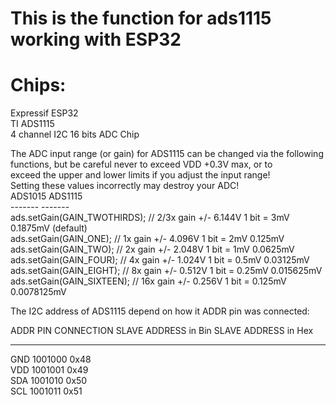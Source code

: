 # This is the function for ads1115 working with ESP32 
# Chips: 
Expressif ESP32  
TI ADS1115  
4 channel I2C 16 bits ADC Chip   

The ADC input range (or gain) for ADS1115 can be changed via the following  
functions, but be careful never to exceed VDD +0.3V max, or to  
exceed the upper and lower limits if you adjust the input range!  
Setting these values incorrectly may destroy your ADC!  
                                                               ADS1015  ADS1115  
                                                               -------  -------  
ads.setGain(GAIN_TWOTHIRDS);  // 2/3x gain +/- 6.144V  1 bit = 3mV      0.1875mV (default)  
ads.setGain(GAIN_ONE);        // 1x gain   +/- 4.096V  1 bit = 2mV      0.125mV  
ads.setGain(GAIN_TWO);        // 2x gain   +/- 2.048V  1 bit = 1mV      0.0625mV  
ads.setGain(GAIN_FOUR);       // 4x gain   +/- 1.024V  1 bit = 0.5mV    0.03125mV  
ads.setGain(GAIN_EIGHT);      // 8x gain   +/- 0.512V  1 bit = 0.25mV   0.015625mV  
ads.setGain(GAIN_SIXTEEN);    // 16x gain  +/- 0.256V  1 bit = 0.125mV  0.0078125mV  

The I2C address of ADS1115 depend on how it ADDR pin was connected:   

ADDR PIN CONNECTION     SLAVE ADDRESS in Bin    SLAVE ADDRESS in Hex  
-------------------     --------------------    --------------------  
GND                     1001000                 0x48  
VDD                     1001001                 0x49  
SDA                     1001010                 0x50  
SCL                     1001011                 0x51  
